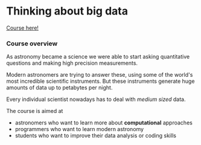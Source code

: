 # Thinking about big data

[Course here!](https://www.coursera.org/learn/data-driven-astronomy/home/week/1)

### Course overview

As astronomy became a science we were able to start asking quantitative questions and making high precision measurements.

Modern astronomers are trying to answer these, using some of the world's most incredible scientific instruments. 
But these instruments generate huge amounts of data up to petabytes per night.

Every individual scientist nowadays has to deal with *medium sized* data.

The course is aimed at
- astronomers who want to learn more about **computational** approaches
- programmers who want to learn modern astronomy
- students who want to improve their data analysis or coding skills































































